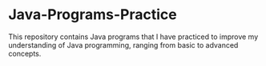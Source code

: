 # Java-Programs-Practice

This repository contains Java programs that I have practiced to improve my understanding of Java programming, ranging from basic to advanced concepts.
